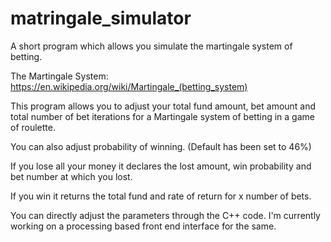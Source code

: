 # matringale_simulator
A short program which allows you simulate the martingale system of betting. 

The Martingale System:
https://en.wikipedia.org/wiki/Martingale_(betting_system)

This program allows you to adjust your total fund amount, bet amount and total number of bet iterations for a Martingale system of betting in a game of roulette.

You can also adjust probability of winning. (Default has been set to 46%)

If you lose all your money it declares the lost amount, win probability and bet number at which you lost.

If you win it returns the total fund and rate of return for x number of bets.

You can directly adjust the parameters through the C++ code. I'm currently working on a processing based front end interface for the same.
